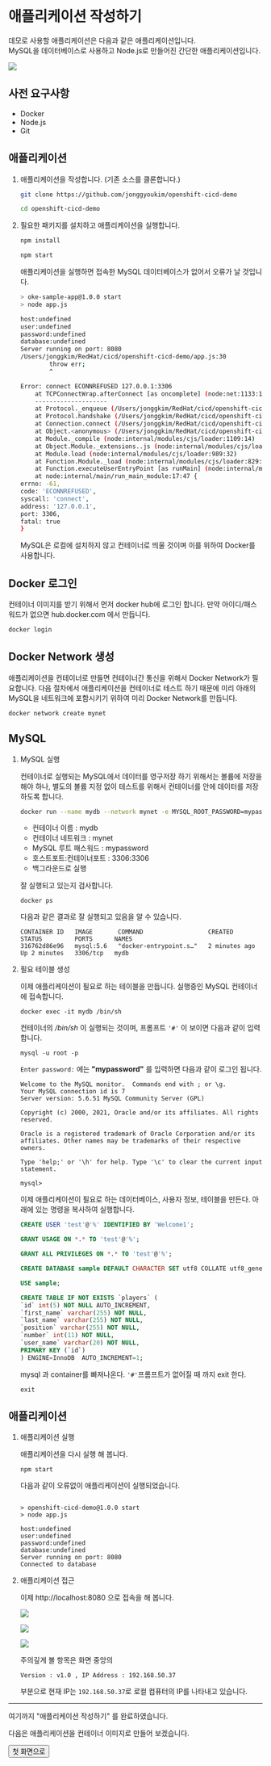# 애플리케이션 작성하기

데모로 사용할 애플리케이션은 다음과 같은 애플리케이션입니다.  
MySQL을 데이터베이스로 사용하고 Node.js로 만들어진 간단한 애플리케이션입니다.

![](./images/local-member-app-1.png)

## 사전 요구사항
- Docker
- Node.js
- Git


## 애플리케이션

1. 애플리케이션을 작성합니다. (기존 소스를 클론합니다.) 

    ~~~sh
    git clone https://github.com/jonggyoukim/openshift-cicd-demo
    ~~~

    ~~~sh
    cd openshift-cicd-demo
    ~~~

1. 필요한 패키지를 설치하고 애플리케이션을 실행합니다.

    ~~~sh
    npm install
    ~~~

    ~~~sh
    npm start
    ~~~

    애플리케이션을 실행하면 접속한 MySQL 데이터베이스가 없어서 오류가 날 것입니다.

    ~~~sh
    > oke-sample-app@1.0.0 start
    > node app.js

    host:undefined
    user:undefined
    password:undefined
    database:undefined
    Server running on port: 8080
    /Users/jonggkim/RedHat/cicd/openshift-cicd-demo/app.js:30
            throw err;
            ^

    Error: connect ECONNREFUSED 127.0.0.1:3306
        at TCPConnectWrap.afterConnect [as oncomplete] (node:net:1133:16)
        --------------------
        at Protocol._enqueue (/Users/jonggkim/RedHat/cicd/openshift-cicd-demo/node_modules/mysql/lib/protocol/Protocol.js:144:48)
        at Protocol.handshake (/Users/jonggkim/RedHat/cicd/openshift-cicd-demo/node_modules/mysql/lib/protocol/Protocol.js:51:23)
        at Connection.connect (/Users/jonggkim/RedHat/cicd/openshift-cicd-demo/node_modules/mysql/lib/Connection.js:116:18)
        at Object.<anonymous> (/Users/jonggkim/RedHat/cicd/openshift-cicd-demo/app.js:28:4)
        at Module._compile (node:internal/modules/cjs/loader:1109:14)
        at Object.Module._extensions..js (node:internal/modules/cjs/loader:1138:10)
        at Module.load (node:internal/modules/cjs/loader:989:32)
        at Function.Module._load (node:internal/modules/cjs/loader:829:14)
        at Function.executeUserEntryPoint [as runMain] (node:internal/modules/run_main:76:12)
        at node:internal/main/run_main_module:17:47 {
    errno: -61,
    code: 'ECONNREFUSED',
    syscall: 'connect',
    address: '127.0.0.1',
    port: 3306,
    fatal: true
    }
    ~~~

    MySQL은 로컬에 설치하지 않고 컨테이너로 띄울 것이며 이를 위하여 Docker를 사용합니다.

## Docker 로그인

컨테이너 이미지를 받기 위해서 먼저 docker hub에 로그인 합니다.
만약 아이디/패스워드가 없으면 hub.docker.com 에서 만듭니다.

~~~sh
docker login
~~~


## Docker Network 생성

애플리케이션을 컨테이너로 만들면 컨테이너간 통신을 위해서 Docker Network가 필요합니다. 다음 절차에서 애플리케이션을 컨테이너로 테스트 하기 때문에 미리 아래의 MySQL을 네트워크에 포함시키기 위하여 미리 Docker Network를 만듭니다.

~~~sh
docker network create mynet
~~~

## MySQL

1. MySQL 실행

    컨테이너로 실행되는 MySQL에서 데이터를 영구저장 하기 위해서는 볼륨에 저장을 해야 하나, 별도의 볼륨 지정 없이 테스트를 위해서 컨테이너를 안에 데이터를 저장하도록 합니다.  

    ~~~sh
    docker run --name mydb --network mynet -e MYSQL_ROOT_PASSWORD=mypassword -p 3306:3306 -d mysql:5.6
    ~~~

    - 컨테이너 이름 : mydb
    - 컨테이너 네트워크 : mynet
    - MySQL 루트 패스워드 : mypassword
    - 호스트포트:컨테이너포트 : 3306:3306
    - 백그라운드로 실행


    잘 실행되고 있는지 검사합니다.

    ~~~
    docker ps
    ~~~

    다음과 같은 결과로 잘 실행되고 있음을 알 수 있습니다.
    ~~~
    CONTAINER ID   IMAGE       COMMAND                  CREATED         STATUS         PORTS      NAMES
    316762d86e96   mysql:5.6   "docker-entrypoint.s…"   2 minutes ago   Up 2 minutes   3306/tcp   mydb
    ~~~

1. 필요 테이블 생성

    이제 애플리케이션이 필요로 하는 테이블을 만듭니다.
    실행중인 MySQL 컨테이너에 접속합니다.
    ~~~
    docker exec -it mydb /bin/sh
    ~~~

    컨테이너의 */bin/sh* 이 실행되는 것이며, 프롬프트 `'#'` 이 보이면 다음과 같이 입력합니다.
    ~~~
    mysql -u root -p
    ~~~

    `Enter password:` 에는 **"mypassword"** 를 입력하면 다음과 같이 로그인 됩니다.
    ~~~
    Welcome to the MySQL monitor.  Commands end with ; or \g.
    Your MySQL connection id is 7
    Server version: 5.6.51 MySQL Community Server (GPL)

    Copyright (c) 2000, 2021, Oracle and/or its affiliates. All rights reserved.

    Oracle is a registered trademark of Oracle Corporation and/or its
    affiliates. Other names may be trademarks of their respective
    owners.

    Type 'help;' or '\h' for help. Type '\c' to clear the current input statement.

    mysql> 
    ~~~

    이제 애플리케이션이 필요로 하는 데이터베이스, 사용자 정보, 테이블을 만든다. 아래에 있는 명령을 복사하여 실행합니다.
    ~~~sql
    CREATE USER 'test'@'%' IDENTIFIED BY 'Welcome1';

    GRANT USAGE ON *.* TO 'test'@'%';

    GRANT ALL PRIVILEGES ON *.* TO 'test'@'%';

    CREATE DATABASE sample DEFAULT CHARACTER SET utf8 COLLATE utf8_general_ci;

    USE sample;

    CREATE TABLE IF NOT EXISTS `players` (
    `id` int(5) NOT NULL AUTO_INCREMENT,
    `first_name` varchar(255) NOT NULL,
    `last_name` varchar(255) NOT NULL,
    `position` varchar(255) NOT NULL,
    `number` int(11) NOT NULL,
    `user_name` varchar(20) NOT NULL,
    PRIMARY KEY (`id`)
    ) ENGINE=InnoDB  AUTO_INCREMENT=1;
    ~~~

    mysql 과 container를 빠져나온다. `'#'`프롬프트가 없어질 때 까지 exit 한다.
    ~~~
    exit
    ~~~

## 애플리케이션

1. 애플리케이션 실행

    애플리케이션을 다시 실행 해 봅니다.
    ~~~
    npm start
    ~~~
    다음과 같이 오류없이 애플리케이션이 실행되었습니다.
    ~~~

    > openshift-cicd-demo@1.0.0 start
    > node app.js

    host:undefined
    user:undefined
    password:undefined
    database:undefined
    Server running on port: 8080
    Connected to database
    ~~~

1. 애플리케이션 접근

    이제 http://localhost:8080 으로 접속을 해 봅니다.

    ![](./images/local-member-app-1.png)

    ![](./images/local-member-app-2.png)
    
    ![](./images/local-member-app-3.png)

    주의깊게 볼 항목은 화면 중앙의 
    ~~~
    Version : v1.0 , IP Address : 192.168.50.37
    ~~~
    부분으로 현재 IP는 `192.168.50.37`로 로컬 컴퓨터의 IP를 나타내고 있습니다.

---

여기까지 "애플리케이션 작성하기" 를 완료하였습니다.

다음은 애플리케이션을 컨테이너 이미지로 만들어 보겠습니다. 

<FORM> 
<INPUT type="button" value="첫 화면으로" onClick="history.back()">
</FORM>
